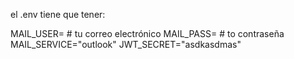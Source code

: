 el .env tiene que tener: 

MAIL_USER= # tu correo electrónico
MAIL_PASS= # to contraseña
MAIL_SERVICE="outlook"
JWT_SECRET="asdkasdmas"